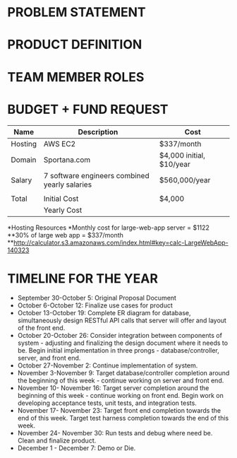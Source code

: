 PROBLEM STATEMENT
=================


PRODUCT DEFINITION
==================



TEAM MEMBER ROLES
================



BUDGET + FUND REQUEST
====================

| Name    | Description                                   | Cost                     |
|---------|-----------------------------------------------|--------------------------|
| Hosting | AWS EC2                                       | $337/month               |
| Domain  | Sportana.com                                  | $4,000 initial, $10/year |
| Salary  | 7 software engineers combined yearly salaries | $560,000/year            |
|         |                                               |                          |
| Total   | Initial Cost                                  | $4,000                   |
|         | Yearly Cost                                   |                          |


*Hosting Resources
*Monthly cost for large-web-app server = $1122
**30% of large web app = $337/month
**http://calculator.s3.amazonaws.com/index.html#key=calc-LargeWebApp-140323



TIMELINE FOR THE YEAR
=====================
* September 30-October 5: Original Proposal Document
* October 6-October 12: Finalize use cases for product
* October 13-October 19: Complete ER diagram for database, simultaneously design RESTful API calls that server will offer and layout of the front end.
* October 20-October 26: Consider integration between components of system - adjusting and finalizing the design document where it needs to be.  Begin initial implementation in three prongs - database/controller, server, and front end.
* October 27-November 2: Continue implementation of system.
* November 3-November 9: Target database/controller completion around the beginning of this week - continue working on server and front end.
* November 10- November 16: Target server completion around the beginning of this week - continue working on front end. Begin work on developing acceptance tests, unit tests, and integration tests.
* November 17- November 23: Target front end completion towards the end of this week.  Target test harness completion towards the end of this week.
* November 24- November 30: Run tests and debug where need be.  Clean and finalize product.
* December 1 - December 7: Demo or Die.